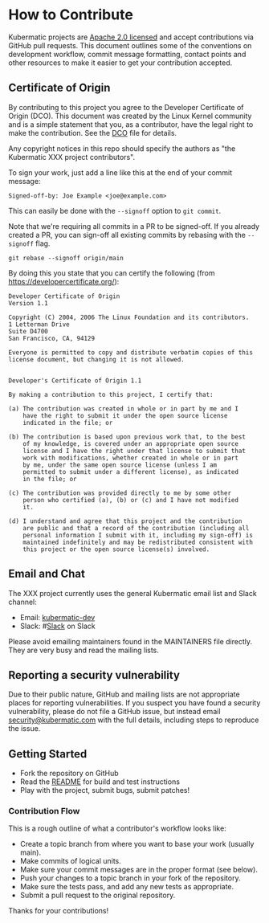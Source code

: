 # How to Contribute

Kubermatic projects are [Apache 2.0 licensed](LICENSE) and accept contributions via
GitHub pull requests. This document outlines some of the conventions on
development workflow, commit message formatting, contact points and other
resources to make it easier to get your contribution accepted.

## Certificate of Origin

By contributing to this project you agree to the Developer Certificate of
Origin (DCO). This document was created by the Linux Kernel community and is a
simple statement that you, as a contributor, have the legal right to make the
contribution. See the [DCO](DCO) file for details.

Any copyright notices in this repo should specify the authors as "the Kubermatic XXX project contributors".

To sign your work, just add a line like this at the end of your commit message:

```
Signed-off-by: Joe Example <joe@example.com>
```

This can easily be done with the `--signoff` option to `git commit`.

Note that we're requiring all commits in a PR to be signed-off. If you already created a PR, you can sign-off all existing commits by rebasing with the `--signoff` flag.

```
git rebase --signoff origin/main
```

By doing this you state that you can certify the following (from https://developercertificate.org/):
```
Developer Certificate of Origin
Version 1.1

Copyright (C) 2004, 2006 The Linux Foundation and its contributors.
1 Letterman Drive
Suite D4700
San Francisco, CA, 94129

Everyone is permitted to copy and distribute verbatim copies of this
license document, but changing it is not allowed.


Developer's Certificate of Origin 1.1

By making a contribution to this project, I certify that:

(a) The contribution was created in whole or in part by me and I
    have the right to submit it under the open source license
    indicated in the file; or

(b) The contribution is based upon previous work that, to the best
    of my knowledge, is covered under an appropriate open source
    license and I have the right under that license to submit that
    work with modifications, whether created in whole or in part
    by me, under the same open source license (unless I am
    permitted to submit under a different license), as indicated
    in the file; or

(c) The contribution was provided directly to me by some other
    person who certified (a), (b) or (c) and I have not modified
    it.

(d) I understand and agree that this project and the contribution
    are public and that a record of the contribution (including all
    personal information I submit with it, including my sign-off) is
    maintained indefinitely and may be redistributed consistent with
    this project or the open source license(s) involved.
```

## Email and Chat

The XXX project currently uses the general Kubermatic email list and Slack channel:
- Email: [kubermatic-dev](https://groups.google.com/forum/#!forum/kubermatic-dev)
- Slack: #[Slack](http://slack.kubermatic.io/) on Slack

Please avoid emailing maintainers found in the MAINTAINERS file directly. They
are very busy and read the mailing lists.

## Reporting a security vulnerability

Due to their public nature, GitHub and mailing lists are not appropriate places for reporting vulnerabilities. If you suspect you have found a security vulnerability, please do not file a GitHub issue, but instead email security@kubermatic.com with the full details, including steps to reproduce the issue.

## Getting Started

- Fork the repository on GitHub
- Read the [README](README.md) for build and test instructions
- Play with the project, submit bugs, submit patches!

### Contribution Flow

This is a rough outline of what a contributor's workflow looks like:

- Create a topic branch from where you want to base your work (usually main).
- Make commits of logical units.
- Make sure your commit messages are in the proper format (see below).
- Push your changes to a topic branch in your fork of the repository.
- Make sure the tests pass, and add any new tests as appropriate.
- Submit a pull request to the original repository.

Thanks for your contributions!
